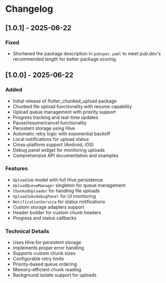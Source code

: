 # Changelog

## [1.0.1] - 2025-06-22

### Fixed
- Shortened the package description in `pubspec.yaml` to meet pub.dev's recommended length for better package scoring.

## [1.0.0] - 2025-06-22

### Added
- Initial release of flutter_chunked_upload package
- Chunked file upload functionality with resume capability
- Upload queue management with priority support
- Progress tracking and real-time updates
- Pause/resume/cancel functionality
- Persistent storage using Hive
- Automatic retry logic with exponential backoff
- Local notifications for upload status
- Cross-platform support (Android, iOS)
- Debug panel widget for monitoring uploads
- Comprehensive API documentation and examples

### Features
- `UploadJob` model with full Hive persistence
- `UploadQueueManager` singleton for queue management
- `ChunkedUploader` for handling file uploads
- `UploadJobsDebugPanel` for UI monitoring
- `NotificationService` for status notifications
- Custom storage adapters support
- Header builder for custom chunk headers
- Progress and status callbacks

### Technical Details
- Uses Hive for persistent storage
- Implements proper error handling
- Supports custom chunk sizes
- Configurable retry limits
- Priority-based queue ordering
- Memory-efficient chunk reading
- Background isolate support for uploads
